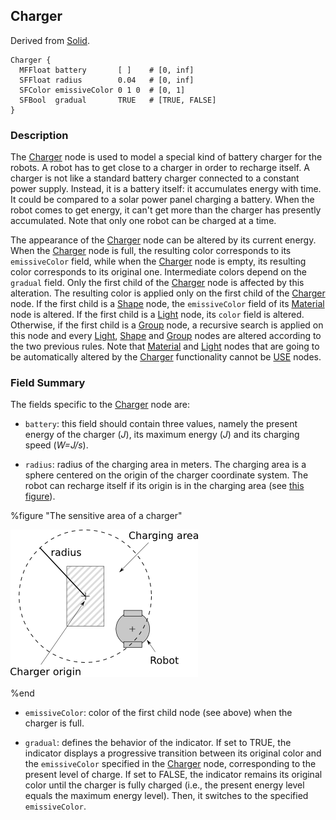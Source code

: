 ## Charger

Derived from [Solid](solid.md).

```
Charger {
  MFFloat battery       [ ]    # [0, inf]
  SFFloat radius        0.04   # [0, inf]
  SFColor emissiveColor 0 1 0  # [0, 1]
  SFBool  gradual       TRUE   # [TRUE, FALSE]
}
```

### Description

The [Charger](#charger) node is used to model a special kind of battery charger for the robots.
A robot has to get close to a charger in order to recharge itself.
A charger is not like a standard battery charger connected to a constant power supply.
Instead, it is a battery itself: it accumulates energy with time.
It could be compared to a solar power panel charging a battery.
When the robot comes to get energy, it can't get more than the charger has presently accumulated.
Note that only one robot can be charged at a time.

The appearance of the [Charger](#charger) node can be altered by its current energy.
When the [Charger](#charger) node is full, the resulting color corresponds to its `emissiveColor` field, while when the [Charger](#charger) node is empty, its resulting color corresponds to its original one.
Intermediate colors depend on the `gradual` field.
Only the first child of the [Charger](#charger) node is affected by this alteration.
The resulting color is applied only on the first child of the [Charger](#charger) node.
If the first child is a [Shape](shape.md) node, the `emissiveColor` field of its [Material](material.md) node is altered.
If the first child is a [Light](light.md) node, its `color` field is altered.
Otherwise, if the first child is a [Group](group.md) node, a recursive search is applied on this node and every [Light](light.md), [Shape](shape.md) and [Group](group.md) nodes are altered according to the two previous rules.
Note that [Material](material.md) and [Light](light.md) nodes that are going to be automatically altered by the [Charger](#charger) functionality cannot be [USE](def-and-use.md) nodes.

### Field Summary

The fields specific to the [Charger](#charger) node are:

- `battery`: this field should contain three values, namely the present energy of
the charger (*J*), its maximum energy (*J*) and its charging speed (*W=J/s*).

- `radius`: radius of the charging area in meters. The charging area is a sphere
centered on the origin of the charger coordinate system. The robot can recharge
itself if its origin is in the charging area (see [this
figure](#the-sensitive-area-of-a-charger)).

%figure "The sensitive area of a charger"

![charger.png](images/charger.png)

%end

- `emissiveColor`: color of the first child node (see above) when the charger is
full.

- `gradual`: defines the behavior of the indicator. If set to TRUE, the indicator
displays a progressive transition between its original color and the
`emissiveColor` specified in the [Charger](#charger) node, corresponding to the
present level of charge. If set to FALSE, the indicator remains its original
color until the charger is fully charged (i.e., the present energy level equals
the maximum energy level). Then, it switches to the specified `emissiveColor`.
